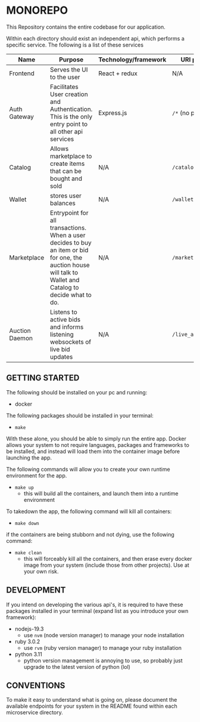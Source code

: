 # MONOREPO
This Repository contains the entire codebase for our application.

Within each directory should exist an independent api, which performs a specific service. The following is a list of these services

|  Name | Purpose | Technology/framework | URI prefix | Owner | Status |
|---|---|---|---|---|---|
|  Frontend | Serves the UI to the user | React + redux  | N/A | N/A  | Incomplete|
|  Auth Gateway | Facilitates User creation and Authentication. This is the only entry point to all other api services  | Express.js   | `/*` (no prefix) | Eli  | In Progress (almost done) |
|  Catalog  |  Allows marketplace to create items that can be bought and sold | N/A  | `/catalog/*` | N/A  | Not started |
|  Wallet  | stores user balances  | N/A  | `/wallet/*` | N/A  | Not started |
|  Marketplace  | Entrypoint for all transactions. When a user decides to buy an item or bid for one, the auction house will talk to Wallet and Catalog to decide what to do.| N/A | `/marketplace/*` | N/A | Not started |
| Auction Daemon | Listens to active bids and informs listening websockets of live bid updates  | N/A  | `/live_auction/*`| N/A | Not started |


## GETTING STARTED
The following should be installed on your pc and running:
- docker

The following packages should be installed in your terminal:
- `make`

With these alone, you should be able to simply run the entire app. Docker allows your system to not require languages, packages and frameworks to be installed, and instead will load them into the container image before launching the app.

The following commands will allow you to create your own runtime environment for the app.
- `make up`
  - this will build all the containers, and launch them into a runtime environment


To takedown the app, the following command will kill all containers:
- `make down`

if the containers are being stubborn and not dying, use the following command:
- `make clean`
  - this will forceably kill all the containers, and then erase every docker image from your system (include those from other projects). Use at your own risk.

## DEVELOPMENT
If you intend on developing the various api's, it is required to have these packages installed in your terminal (expand list as you introduce your own framework):
- nodejs-19.3
  - use `nvm` (node version manager) to manage your node installation
- ruby 3.0.2
  - use `rvm` (ruby version manager) to manage your ruby installation
- python 3.11
  - python version management is annoying to use, so probably just upgrade to the latest version of python (lol)

## CONVENTIONS
To make it easy to understand what is going on, please document the available endpoints for your system in the README found within each microservice directory.


